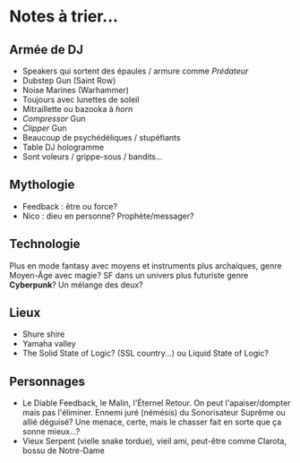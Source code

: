 # Notes à trier...

## Armée de DJ
- Speakers qui sortent des épaules / armure comme *Prédateur*
- Dubstep Gun (Saint Row)
- Noise Marines (Warhammer)
- Toujours avec lunettes de soleil
- Mitraillette ou bazooka à *horn*
- *Compressor* Gun
- *Clipper* Gun
- Beaucoup de psychédéliques / stupéfiants
- Table DJ hologramme
- Sont voleurs / grippe-sous / bandits...

## Mythologie
- Feedback : être ou force?
- Nico : dieu en personne? Prophète/messager?

## Technologie
Plus en mode fantasy avec moyens et instruments plus archaïques, genre Moyen-Âge avec magie? SF dans un univers plus futuriste genre **Cyberpunk**? Un mélange des deux?

## Lieux
- Shure shire
- Yamaha valley
- The Solid State of Logic? (SSL country...) ou Liquid State of Logic?

## Personnages
- Le Diable Feedback, le Malin, l'Éternel Retour. On peut l'apaiser/dompter mais pas l'éliminer. Ennemi juré (némésis) du Sonorisateur Suprême ou allié déguisé? Une menace, certe, mais le chasser fait en sorte que ça sonne mieux...?
- Vieux Serpent (vielle snake tordue), vieil ami, peut-être comme Clarota, bossu de Notre-Dame
